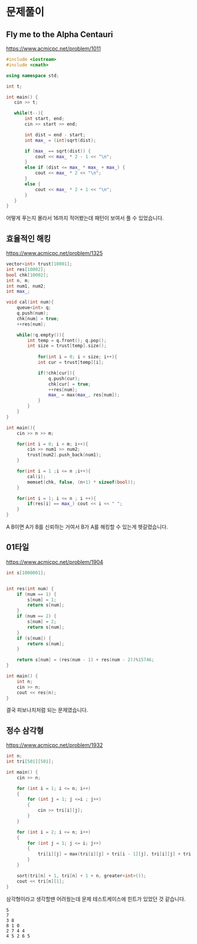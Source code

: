 ﻿
# 문제풀이
##  Fly me to the Alpha Centauri

https://www.acmicpc.net/problem/1011
 ```c++
#include <iostream>
#include <cmath>

using namespace std;

int t;

int main() {
    cin >> t;

    while(t--){
        int start, end;
        cin >> start >> end;

        int dist = end - start;  
        int max_ = (int)sqrt(dist);  

        if (max_ == sqrt(dist)) {
            cout << max_ * 2 - 1 << "\n";
        }
        else if (dist <= max_ * max_ + max_) {
            cout << max_ * 2 << "\n";
        }
        else {
            cout << max_ * 2 + 1 << "\n";
        }
    }
}
 ```
어떻게 푸는지 몰라서 16까지 적어봤는데 패턴이 보여서 풀 수 있었습니다.


##  효율적인 해킹
https://www.acmicpc.net/problem/1325
```c++
vector<int> trust[10001];
int res[10002];
bool chk[10002];
int n, m;
int num1, num2;
int max_;

void cal(int num){
    queue<int> q;
    q.push(num);
    chk[num] = true;
    ++res[num];

    while(!q.empty()){
        int temp = q.front(); q.pop();
        int size = trust[temp].size();
        
            for(int i = 0; i < size; i++){  
            int cur = trust[temp][i];

            if(!chk[cur]){
                q.push(cur);
                chk[cur] = true;
                ++res[num];
                max_ = max(max_, res[num]);
            }
        }
    }
}

int main(){
    cin >> n >> m;

    for(int i = 0; i < m; i++){
        cin >> num1 >> num2;
        trust[num2].push_back(num1);
    }

    for(int i = 1 ;i <= n ;i++){
        cal(i);
        memset(chk, false, (n+1) * sizeof(bool));
    }

    for(int i = 1; i <= n ; i ++){
        if(res[i] == max_) cout << i << " ";
    }
}
```
A B이면 A가 B를 신뢰하는 거여서 B가 A를 해킹할 수 있는게 헷갈렸습니다.



## 01타일


https://www.acmicpc.net/problem/1904
```c++
int s[1000001];


int res(int num) {
	if (num == 1) {
		s[num] = 1;
		return s[num];
	}
	if (num == 2) {
		s[num] = 2;
		return s[num];
	}
	if (s[num]) {
		return s[num];
	}

	return s[num] = (res(num - 1) + res(num - 2))%15746;
}

int main() {
	int n;
	cin >> n;
	cout << res(n);
}

```
결국 피보나치처럼 되는 문제였습니다.

##  정수 삼각형

https://www.acmicpc.net/problem/1932
```c++
int n;
int tri[501][501];

int main() {
	cin >> n;

	for (int i = 1; i <= n; i++)
	{
		for (int j = 1; j <=i ; j++)
		{
			cin >> tri[i][j];
		}
	}

	for (int i = 2; i <= n; i++)
	{
		for (int j = 1; j <= i; j++)
		{
			tri[i][j] = max(tri[i][j] + tri[i - 1][j], tri[i][j] + tri[i - 1][j - 1]);
		}
	}

	sort(tri[n] + 1, tri[n] + 1 + n, greater<int>());
	cout << tri[n][1];
}
```
삼각형이라고 생각할땐 어려웠는데 문제 테스트케이스에 힌트가 있었던 것 같습니다.
```
5
7
3 8
8 1 0
2 7 4 4
4 5 2 6 5
```


